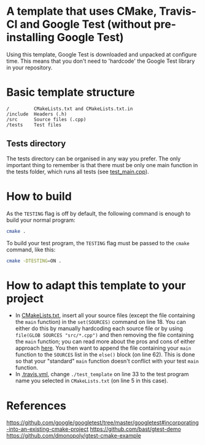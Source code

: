 # A template that uses CMake, Travis-CI and Google Test (without pre-installing Google Test)
Using this template, Google Test is downloaded and unpacked at configure time.
This means that you don't need to 'hardcode' the Google Test library in your
repository.

# Basic template structure
```
/         CMakeLists.txt and CMakeLists.txt.in
/include  Headers (.h)
/src      Source files (.cpp)
/tests    Test files
```

## Tests directory
The tests directory can be organised in any way you prefer.
The only important thing to remember is that there must be only one main
function in the tests folder, which runs all tests (see [test_main.cpp](tests/test_main.cpp)).

# How to build

As the ```TESTING``` flag is off by default, the following command is enough to build your normal program:
```bash
cmake .
```

To build your test program, the ```TESTING``` flag must be passed to the ```cmake``` command, like this:
```bash
cmake -DTESTING=ON .
```

# How to adapt this template to your project

- In [CMakeLists.txt](CMakeLists.txt), insert all your source files (except the file containing
the ```main``` function) in the ```set(SOURCES)``` command on line 18. You can either
do this by manually hardcoding each source file or by using ```file(GLOB SOURCES "src/*.cpp")```
and then removing the file containing the ```main``` function; you can read more about the pros
and cons of either approach [here](https://stackoverflow.com/a/1060061).
You then want to append the file containing your ```main``` function to the ```SOURCES``` list
in the ```else()``` block (on line 62). This is done so that your "standard" ```main``` function
doesn't conflict with your test ```main``` function.
- In [.travis.yml](.travis.yml), change ```./test_template``` on line 33 to the
test program name you selected in ```CMakeLists.txt``` (on line 5 in this case).

# References
https://github.com/google/googletest/tree/master/googletest#incorporating-into-an-existing-cmake-project
https://github.com/bast/gtest-demo
https://github.com/dmonopoly/gtest-cmake-example

